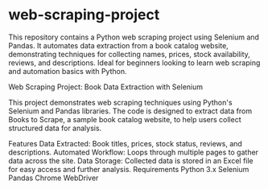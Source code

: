 # web-scraping-project
This repository contains a Python web scraping project using Selenium and Pandas. It automates data extraction from a book catalog website, demonstrating techniques for collecting names, prices, stock availability, reviews, and descriptions. Ideal for beginners looking to learn web scraping and automation basics with Python.

Web Scraping Project: Book Data Extraction with Selenium

This project demonstrates web scraping techniques using Python's Selenium and Pandas libraries. The code is designed to extract data from Books to Scrape, a sample book catalog website, to help users collect structured data for analysis.

Features
Data Extracted: Book titles, prices, stock status, reviews, and descriptions.
Automated Workflow: Loops through multiple pages to gather data across the site.
Data Storage: Collected data is stored in an Excel file for easy access and further analysis.
Requirements
Python 3.x
Selenium
Pandas
Chrome WebDriver
